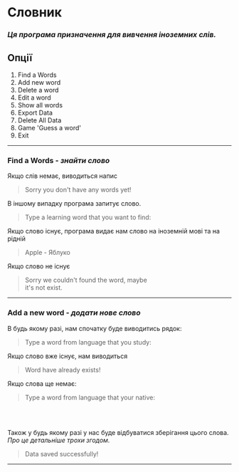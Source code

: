 # __Словник__

### _Ця програма призначення для вивчення іноземних слів._

## __Опції__
1. Find a Words
2. Add new word
3. Delete a word
4. Edit a word
5. Show all words
6. Export Data
7. Delete All Data
8. Game 'Guess a word'
9. Exit

----------------

### __Find a Words__ _- знайти слово_


Якщо слів немає, виводиться напис
>Sorry you don't have any words yet!

В іншому випадку програма запитує слово.
>Type a learning word that you want to find:

Якщо слово існує, програма видає нам слово на іноземній мові та на рідній
>Apple - Яблуко

Якщо слово не існує
>Sorry we couldn't found the word, maybe <br> it's not exist.


----------------

### __Add a new word__ _- додати нове слово_
В будь якому разі, нам спочатку буде виводитись рядок:
>Type a word from language that you study:

Якщо слово вже існує, нам виводиться 
>Word have already exists!

Якщо слова ще немає:
>Type a word from language that your native:

<br>
<br>

Також у будь якому разі у нас буде відбуватися зберігання цього слова.<br>
_Про це детальніше трохи згодом._

>Data saved successfully!

----------------
